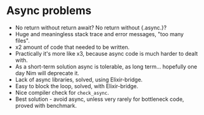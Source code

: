 # Async problems

- No return without return await? No return without {.async.}?
- Huge and meaningless stack trace and error messages, "too many files".
- x2 amount of code that needed to be written.
- Practically it's more like x3, because async code is much harder to dealt with.
- As a short-term solution async is tolerable, as long term... hopefully one day Nim will deprecate it.
- Lack of async libraries, solved, using Elixir-bridge.
- Easy to block the loop, solved, with Elixir-bridge.
- Nice compiler check for `check_async`.
- Best solution - avoid async, unless very rarely for bottleneck code, proved with benchmark.
